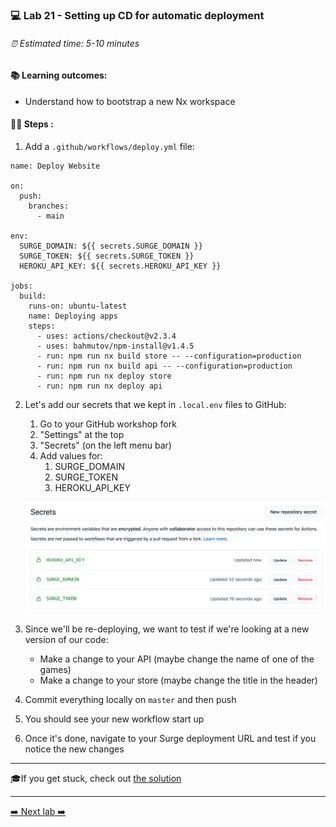 ### 💻 Lab 21 - Setting up CD for automatic deployment

###### ⏰ Estimated time: 5-10 minutes

#### 📚 Learning outcomes:

- Understand how to bootstrap a new Nx workspace

#### 🏋️‍♀️ Steps :

1. Add a `.github/workflows/deploy.yml` file:

```
name: Deploy Website

on:
  push:
    branches:
      - main

env:
  SURGE_DOMAIN: ${{ secrets.SURGE_DOMAIN }}
  SURGE_TOKEN: ${{ secrets.SURGE_TOKEN }}
  HEROKU_API_KEY: ${{ secrets.HEROKU_API_KEY }}

jobs:
  build:
    runs-on: ubuntu-latest
    name: Deploying apps
    steps:
      - uses: actions/checkout@v2.3.4
      - uses: bahmutov/npm-install@v1.4.5
      - run: npm run nx build store -- --configuration=production
      - run: npm run nx build api -- --configuration=production
      - run: npm run nx deploy store
      - run: npm run nx deploy api
```

2. Let's add our secrets that we kept in `.local.env` files to GitHub:
    1. Go to your GitHub workshop fork
    2. "Settings" at the top
    3. "Secrets" (on the left menu bar)
    4. Add values for:
        1. SURGE_DOMAIN
        2. SURGE_TOKEN
        3. HEROKU_API_KEY
    
    ![GitHub secrets](./github_secrets.png)

3. Since we'll be re-deploying, we want to test if we're looking at a new version of our code:
    - Make a change to your API (maybe change the name of one of the games)
    - Make a change to your store (maybe change the title in the header) 
3. Commit everything locally on `master` and then push
4. You should see your new workflow start up
5. Once it's done, navigate to your Surge deployment URL and test if you notice the new changes

---

🎓If you get stuck, check out [the solution](SOLUTION.md)

---

[➡️ Next lab ➡️](../lab13/LAB.md)
